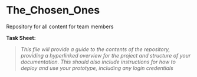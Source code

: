 # The_Chosen_Ones
Repository for all content for team members


**Task Sheet:**
>*This file will provide a guide to the contents of the repository, providing a hyperlinked overview for the project and structure of your documentation. This should also include instructions for how to deploy and use your prototype, including any login credentials*
